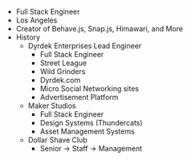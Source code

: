 * Full Stack Engineer
* Los Angeles
* Creator of Behave.js, Snap.js, Himawari, and More
* History
  * Dyrdek Enterprises Lead Engineer
    * Full Stack Engineer
    * Street League
    * Wild Grinders
    * Dyrdek.com
    * Micro Social Networking sites
    * Advertisement Platform
  * Maker Studios
    * Full Stack Engineer
    * Design Systems (Thundercats)
    * Asset Management Systems
  * Dollar Shave Club
    * Senior -> Staff -> Management
    
